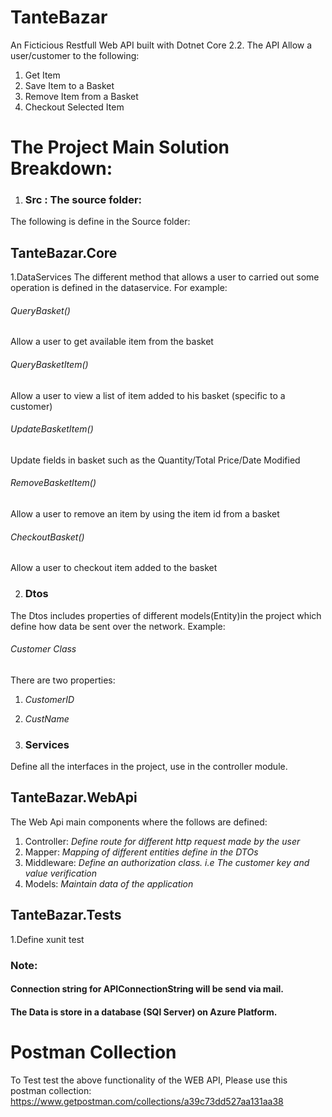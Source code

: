 # TanteBazar
An Ficticious Restfull Web API built with Dotnet Core 2.2.
The API Allow a user/customer to the following: 
1. Get Item
2. Save Item to a Basket
3. Remove Item from a Basket
4. Checkout Selected Item

# The Project Main Solution Breakdown:
 1. ### Src : The source folder:
 The following is define in the Source folder:
 ## TanteBazar.Core
 1.DataServices
The different method that allows a user to carried out some operation is defined in the dataservice.
For example: 
###### QueryBasket()
Allow a user to get available item from the basket
###### QueryBasketItem()
Allow a user to view a list of item added to his basket (specific to a customer)
###### UpdateBasketItem()
Update fields in basket such as the Quantity/Total Price/Date Modified
###### RemoveBasketItem()
Allow a user to remove an item by using the item id from a basket
###### CheckoutBasket()
Allow a user to checkout item added to the basket

2. ### Dtos
The Dtos includes properties of different models(Entity)in the project which define how data be sent over the network.
Example:
 ###### Customer Class
There are two properties: 
1. _CustomerID_
2. _CustName_

3. ### Services
Define all the interfaces in the project, use in the controller module.

## TanteBazar.WebApi 
The Web Api main components where the follows are defined:
1. Controller:
_Define route for different http request made by the user_
2. Mapper:
_Mapping of different entities define in the DTOs_
3. Middleware:
_Define an authorization class. i.e The customer key and value verification_
4. Models:
_Maintain data of the application_  

## TanteBazar.Tests
1.Define xunit test


### Note: 
#### Connection string for APIConnectionString will be send via mail.
#### The Data is store in a database (SQl Server) on Azure Platform.

# Postman Collection
To Test test the above functionality of the WEB API, Please use this postman collection: https://www.getpostman.com/collections/a39c73dd527aa131aa38
